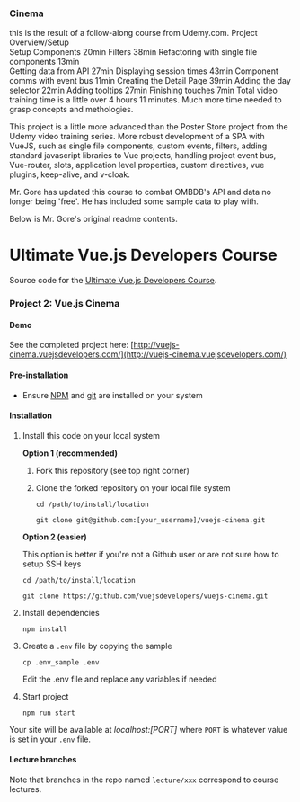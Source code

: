 ### Cinema
this is the result of a follow-along course from Udemy.com. 
Project Overview/Setup                       
Setup Components                             20min
Filters                                      38min
Refactoring with single file components      13min      
Getting data from API                        27min
Displaying session times                     43min
Component comms with event bus               11min
Creating the Detail Page                     39min
Adding the day selector                      22min
Adding tooltips                              27min
Finishing touches                            7min
    Total video training time is a little over 4 hours 11 minutes.   Much more time needed to grasp concepts and methologies.

This project is a little more advanced than the Poster Store project from the Udemy video training series.  More robust development of a SPA with VueJS, such as single file components, custom events, filters, adding standard javascript libraries to Vue projects, handling project event bus, Vue-router, slots, application level properties, custom directives, vue plugins, keep-alive, and v-cloak.

Mr. Gore has updated this course to combat OMBDB's API and data no longer being 'free'.  He has included some sample data to play with.

Below is Mr. Gore's original readme contents.


# Ultimate Vue.js Developers Course

Source code for the [Ultimate Vue.js Developers Course](http://bit.ly/2mPK8ny).

### Project 2: Vue.js Cinema

#### Demo

See the completed project here: [http://vuejs-cinema.vuejsdevelopers.com/](http://vuejs-cinema.vuejsdevelopers.com/)

#### Pre-installation

- Ensure [NPM](https://docs.npmjs.com) and [git](https://git-scm.com/book/en/v2/Getting-Started-Installing-Git) are installed on your system


#### Installation

1. Install this code on your local system
 
    **Option 1 (recommended)**
    
    1. Fork this repository (see top right corner)
    2. Clone the forked repository on your local file system
    
        ```
        cd /path/to/install/location
        
        git clone git@github.com:[your_username]/vuejs-cinema.git
        ```
    
    **Option 2 (easier)**
    
    This option is better if you're not a Github user or are not sure how to setup SSH keys
    
    ```
    cd /path/to/install/location
    
    git clone https://github.com/vuejsdevelopers/vuejs-cinema.git
    ```    
   
2. Install dependencies

    ```
    npm install
    ```

3. Create a `.env` file by copying the sample

    ```
    cp .env_sample .env
    ```
    
    Edit the .env file and replace any variables if needed
    
4. Start project

    ```
    npm run start
    ```

Your site will be available at *localhost:[PORT]* where `PORT` is whatever value is set in your `.env` file.

#### Lecture branches

Note that branches in the repo named `lecture/xxx` correspond to course lectures.

